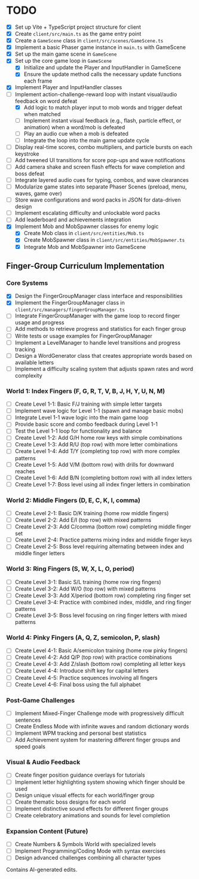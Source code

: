 # TODO

- [x] Set up Vite + TypeScript project structure for client
- [x] Create `client/src/main.ts` as the game entry point
- [x] Create a `GameScene` class in `client/src/scenes/GameScene.ts`
- [x] Implement a basic Phaser game instance in `main.ts` with GameScene
- [x] Set up the main game scene in `GameScene`
- [x] Set up the core game loop in `GameScene`
  - [x] Initialize and update the Player and InputHandler in GameScene
  - [x] Ensure the update method calls the necessary update functions each frame
- [x] Implement Player and InputHandler classes
- [ ] Implement action-challenge-reward loop with instant visual/audio feedback on word defeat
  - [x] Add logic to match player input to mob words and trigger defeat when matched
  - [ ] Implement instant visual feedback (e.g., flash, particle effect, or animation) when a word/mob is defeated
  - [ ] Play an audio cue when a mob is defeated
  - [ ] Integrate the loop into the main game update cycle
- [ ] Display real-time scores, combo multipliers, and particle bursts on each keystroke
- [ ] Add tweened UI transitions for score pop-ups and wave notifications
- [ ] Add camera shake and screen flash effects for wave completion and boss defeat
- [ ] Integrate layered audio cues for typing, combos, and wave clearances
- [ ] Modularize game states into separate Phaser Scenes (preload, menu, waves, game over)
- [ ] Store wave configurations and word packs in JSON for data-driven design
- [ ] Implement escalating difficulty and unlockable word packs
- [ ] Add leaderboard and achievements integration
- [x] Implement Mob and MobSpawner classes for enemy logic
  - [x] Create Mob class in `client/src/entities/Mob.ts`
  - [x] Create MobSpawner class in `client/src/entities/MobSpawner.ts`
  - [x] Integrate Mob and MobSpawner into GameScene

## Finger-Group Curriculum Implementation

### Core Systems

- [x] Design the FingerGroupManager class interface and responsibilities
- [x] Implement the FingerGroupManager class in `client/src/managers/fingerGroupManager.ts`
- [ ] Integrate FingerGroupManager with the game loop to record finger usage and progress
- [ ] Add methods to retrieve progress and statistics for each finger group
- [ ] Write tests or usage examples for FingerGroupManager
- [ ] Implement a LevelManager to handle level transitions and progress tracking
- [ ] Design a WordGenerator class that creates appropriate words based on available letters
- [ ] Implement a difficulty scaling system that adjusts spawn rates and word complexity

### World 1: Index Fingers (F, G, R, T, V, B, J, H, Y, U, N, M)

- [ ] Create Level 1-1: Basic F/J training with simple letter targets
- [ ] Implement wave logic for Level 1-1 (spawn and manage basic mobs)
- [ ] Integrate Level 1-1 wave logic into the main game loop
- [ ] Provide basic score and combo feedback during Level 1-1
- [ ] Test the Level 1-1 loop for functionality and balance
- [ ] Create Level 1-2: Add G/H home row keys with simple combinations
- [ ] Create Level 1-3: Add R/U (top row) with more letter combinations
- [ ] Create Level 1-4: Add T/Y (completing top row) with more complex patterns
- [ ] Create Level 1-5: Add V/M (bottom row) with drills for downward reaches
- [ ] Create Level 1-6: Add B/N (completing bottom row) with all index letters
- [ ] Create Level 1-7: Boss level using all index finger letters in combination

### World 2: Middle Fingers (D, E, C, K, I, comma)

- [ ] Create Level 2-1: Basic D/K training (home row middle fingers)
- [ ] Create Level 2-2: Add E/I (top row) with mixed patterns
- [ ] Create Level 2-3: Add C/comma (bottom row) completing middle finger set
- [ ] Create Level 2-4: Practice patterns mixing index and middle finger keys
- [ ] Create Level 2-5: Boss level requiring alternating between index and middle finger letters

### World 3: Ring Fingers (S, W, X, L, O, period)

- [ ] Create Level 3-1: Basic S/L training (home row ring fingers)
- [ ] Create Level 3-2: Add W/O (top row) with mixed patterns
- [ ] Create Level 3-3: Add X/period (bottom row) completing ring finger set
- [ ] Create Level 3-4: Practice with combined index, middle, and ring finger patterns
- [ ] Create Level 3-5: Boss level focusing on ring finger letters with mixed patterns

### World 4: Pinky Fingers (A, Q, Z, semicolon, P, slash)

- [ ] Create Level 4-1: Basic A/semicolon training (home row pinky fingers)
- [ ] Create Level 4-2: Add Q/P (top row) with practice combinations
- [ ] Create Level 4-3: Add Z/slash (bottom row) completing all letter keys
- [ ] Create Level 4-4: Introduce shift key for capital letters
- [ ] Create Level 4-5: Practice sequences involving all fingers
- [ ] Create Level 4-6: Final boss using the full alphabet

### Post-Game Challenges

- [ ] Implement Mixed-Finger Challenge mode with progressively difficult sentences
- [ ] Create Endless Mode with infinite waves and random dictionary words
- [ ] Implement WPM tracking and personal best statistics
- [ ] Add Achievement system for mastering different finger groups and speed goals

### Visual & Audio Feedback

- [ ] Create finger position guidance overlays for tutorials
- [ ] Implement letter highlighting system showing which finger should be used
- [ ] Design unique visual effects for each world/finger group
- [ ] Create thematic boss designs for each world
- [ ] Implement distinctive sound effects for different finger groups
- [ ] Create celebratory animations and sounds for level completion

### Expansion Content (Future)

- [ ] Create Numbers & Symbols World with specialized levels
- [ ] Implement Programming/Coding Mode with syntax exercises
- [ ] Design advanced challenges combining all character types

Contains AI-generated edits.

